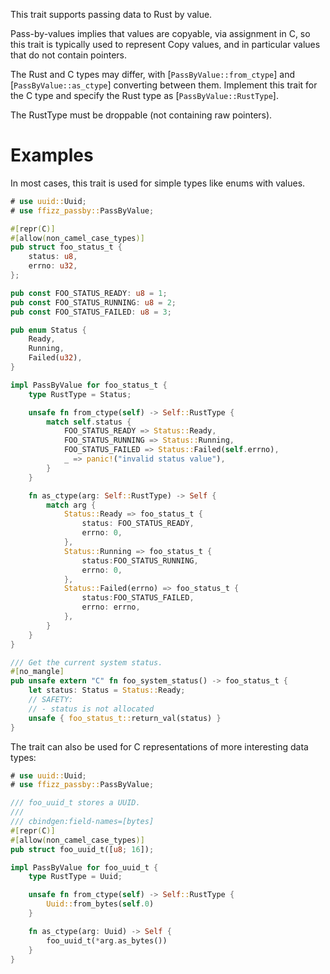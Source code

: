 This trait supports passing data to Rust by value.

Pass-by-values implies that values are copyable, via assignment in C, so this
trait is typically used to represent Copy values, and in particular values that
do not contain pointers.

The Rust and C types may differ, with [`PassByValue::from_ctype`] and [`PassByValue::as_ctype`]
converting between them.  Implement this trait for the C type and specify the
Rust type as [`PassByValue::RustType`].

The RustType must be droppable (not containing raw pointers).

# Examples

In most cases, this trait is used for simple types like enums with values.

```rust
# use uuid::Uuid;
# use ffizz_passby::PassByValue;

#[repr(C)]
#[allow(non_camel_case_types)]
pub struct foo_status_t {
    status: u8,
    errno: u32,
};

pub const FOO_STATUS_READY: u8 = 1;
pub const FOO_STATUS_RUNNING: u8 = 2;
pub const FOO_STATUS_FAILED: u8 = 3;

pub enum Status {
    Ready,
    Running,
    Failed(u32),
}

impl PassByValue for foo_status_t {
    type RustType = Status;

    unsafe fn from_ctype(self) -> Self::RustType {
        match self.status {
            FOO_STATUS_READY => Status::Ready,
            FOO_STATUS_RUNNING => Status::Running,
            FOO_STATUS_FAILED => Status::Failed(self.errno),
            _ => panic!("invalid status value"),
        }
    }

    fn as_ctype(arg: Self::RustType) -> Self {
        match arg {
            Status::Ready => foo_status_t {
                status: FOO_STATUS_READY,
                errno: 0,
            },
            Status::Running => foo_status_t {
                status:FOO_STATUS_RUNNING,
                errno: 0,
            },
            Status::Failed(errno) => foo_status_t {
                status:FOO_STATUS_FAILED,
                errno: errno,
            },
        }
    }
}

/// Get the current system status.
#[no_mangle]
pub unsafe extern "C" fn foo_system_status() -> foo_status_t {
    let status: Status = Status::Ready;
    // SAFETY:
    // - status is not allocated
    unsafe { foo_status_t::return_val(status) }
}
```

The trait can also be used for C representations of more interesting data types:

```rust
# use uuid::Uuid;
# use ffizz_passby::PassByValue;

/// foo_uuid_t stores a UUID.
///
/// cbindgen:field-names=[bytes]
#[repr(C)]
#[allow(non_camel_case_types)]
pub struct foo_uuid_t([u8; 16]);

impl PassByValue for foo_uuid_t {
    type RustType = Uuid;

    unsafe fn from_ctype(self) -> Self::RustType {
        Uuid::from_bytes(self.0)
    }

    fn as_ctype(arg: Uuid) -> Self {
        foo_uuid_t(*arg.as_bytes())
    }
}

